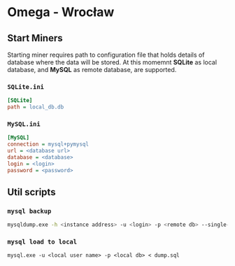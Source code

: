 # Omega - Wrocław

## Start Miners
Starting miner requires path to configuration file that holds details of database where the data will be stored. At this momemnt **SQLite** as local database, and **MySQL** as remote database, are supported.

### `SQLite.ini`
```ini
[SQLite]
path = local_db.db
```

### `MySQL.ini`
```ini
[MySQL]
connection = mysql+pymysql
url = <database url>
database = <database>
login = <login>
password = <password>
```


## Util scripts

### `mysql backup`
```bash
mysqldump.exe -h <instance address> -u <login> -p <remote db> --single-transaction > dump.sql
```

### `mysql load to local`
```
mysql.exe -u <local user name> -p <local db> < dump.sql
```
